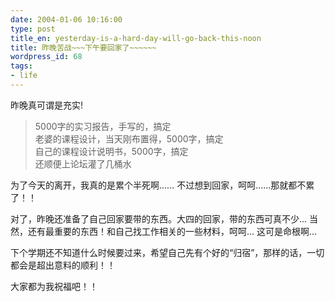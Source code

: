 ```yaml
---
date: 2004-01-06 10:16:00
type: post
title_en: yesterday-is-a-hard-day-will-go-back-this-noon
title: 昨晚苦战~~~下午要回家了~~~~~~
wordpress_id: 68
tags:
- life
---
```


昨晚真可谓是充实!  
  
>5000字的实习报告，手写的，搞定  
老婆的课程设计，当天刚布置得，5000字，搞定  
自己的课程设计说明书，5000字，搞定  
还顺便上论坛灌了几桶水  
  
为了今天的离开，我真的是累个半死啊...... 不过想到回家，呵呵......那就都不累了！！  
  
对了，昨晚还准备了自己回家要带的东西。大四的回家，带的东西可真不少... 当然，还有最重要的东西！和自己找工作相关的一些材料，呵呵... 这可是命根啊...  
  
下个学期还不知道什么时候要过来，希望自己先有个好的“归宿”，那样的话，一切都会是超出意料的顺利！！  
  
大家都为我祝福吧！！

[](http://www.icbean.com/nickcheng/default.asp?cat=1)
